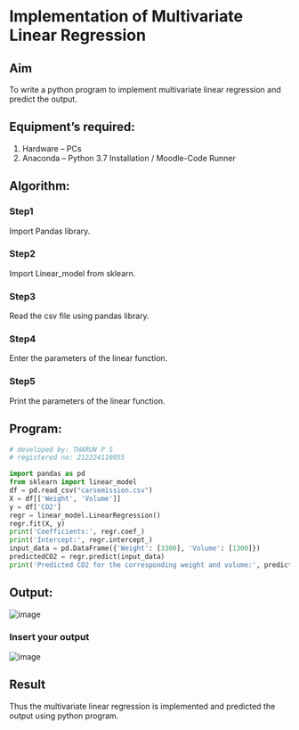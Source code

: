 # Implementation of Multivariate Linear Regression
## Aim
To write a python program to implement multivariate linear regression and predict the output.
## Equipment’s required:
1.	Hardware – PCs
2.	Anaconda – Python 3.7 Installation / Moodle-Code Runner
## Algorithm:
### Step1
Import Pandas library.

### Step2
Import Linear_model from sklearn.

### Step3
Read the csv file using pandas library.

### Step4
Enter the parameters of the linear function.

### Step5
Print the parameters of the linear function.

## Program:
```python
# developed by: THARUN P S
# registered no: 212224110055

import pandas as pd
from sklearn import linear_model
df = pd.read_csv("carsemission.csv")
X = df[['Weight', 'Volume']]
y = df['CO2']
regr = linear_model.LinearRegression()
regr.fit(X, y)
print('Coefficients:', regr.coef_)
print('Intercept:', regr.intercept_)
input_data = pd.DataFrame({'Weight': [3300], 'Volume': [1300]})
predictedCO2 = regr.predict(input_data)
print('Predicted CO2 for the corresponding weight and volume:', predictedCO2)


```
## Output:
![image](https://github.com/user-attachments/assets/98a84c7a-28be-4952-8c98-5e4c056ce3de)


### Insert your output
![image](https://github.com/user-attachments/assets/ea9d095b-8156-4568-868a-d8c3519ade11)


## Result
Thus the multivariate linear regression is implemented and predicted the output using python program.
